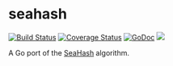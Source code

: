 # seahash

[![Build Status](https://travis-ci.org/OneOfOne/seahash.svg?branch=master)](https://travis-ci.org/OneOfOne/seahash)
[![Coverage Status](https://coveralls.io/repos/github/OneOfOne/seahash/badge.svg?branch=master)](https://coveralls.io/github/OneOfOne/seahash?branch=master)
[![GoDoc](https://godoc.org/github.com/OneOfOne/seahash?status.svg)](https://godoc.org/github.com/OneOfOne/seahash)
![](https://img.shields.io/badge/license-MIT-blue.svg)

A Go port of the [SeaHash](https://ticki.github.io/blog/seahash-explained/) algorithm.
